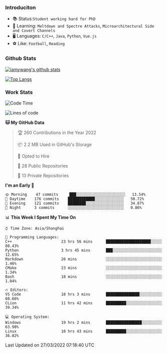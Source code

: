 ### Introduciton

- 📚 Status:`Student working hard for PhD`
- 🔎 Learning: `Meltdown and Spectre Attacks`, `Microarchitectural Side and Covert Channels`
- 🖥️ Languages: `C/C++`, `Java`, `Python`, `Vue.js`
- ⚽ Like: `Football`, `Reading`

### Github Stats

[![iamywang's github stats](https://github-readme-stats.vercel.app/api?username=iamywang&count_private=true&show_icons=true)]()

[![Top Langs](https://github-readme-stats.vercel.app/api/top-langs/?username=iamywang&layout=compact)]()

### Work Stats

<!--START_SECTION:waka-->
![Code Time](http://img.shields.io/badge/Code%20Time-200%20hrs%2033%20mins-blue)

![Lines of code](https://img.shields.io/badge/From%20Hello%20World%20I%27ve%20Written-523%20Thousand%20lines%20of%20code-blue)

**🐱 My GitHub Data** 

> 🏆 260 Contributions in the Year 2022
 > 
> 📦 2.2 MB Used in GitHub's Storage 
 > 
> 💼 Opted to Hire
 > 
> 📜 28 Public Repositories 
 > 
> 🔑 13 Private Repositories  
 > 
**I'm an Early 🐤** 

```text
🌞 Morning    47 commits     ███░░░░░░░░░░░░░░░░░░░░░░   13.54% 
🌆 Daytime    176 commits    ████████████░░░░░░░░░░░░░   50.72% 
🌃 Evening    121 commits    ████████░░░░░░░░░░░░░░░░░   34.87% 
🌙 Night      3 commits      ░░░░░░░░░░░░░░░░░░░░░░░░░   0.86%

```


📊 **This Week I Spent My Time On** 

```text
⌚︎ Time Zone: Asia/Shanghai

💬 Programming Languages: 
C++                      23 hrs 56 mins      ████████████████████░░░░░   80.43% 
Python                   3 hrs 45 mins       ███░░░░░░░░░░░░░░░░░░░░░░   12.65% 
Markdown                 26 mins             ░░░░░░░░░░░░░░░░░░░░░░░░░   1.46% 
CMake                    23 mins             ░░░░░░░░░░░░░░░░░░░░░░░░░   1.34% 
Bash                     18 mins             ░░░░░░░░░░░░░░░░░░░░░░░░░   1.04%

🔥 Editors: 
VS Code                  18 hrs 3 mins       ███████████████░░░░░░░░░░   60.66% 
CLion                    11 hrs 42 mins      █████████░░░░░░░░░░░░░░░░   39.34%

💻 Operating System: 
Windows                  19 hrs 2 mins       ████████████████░░░░░░░░░   63.98% 
Linux                    10 hrs 43 mins      █████████░░░░░░░░░░░░░░░░   36.02%

```


 Last Updated on 27/03/2022 07:18:40 UTC
<!--END_SECTION:waka-->
